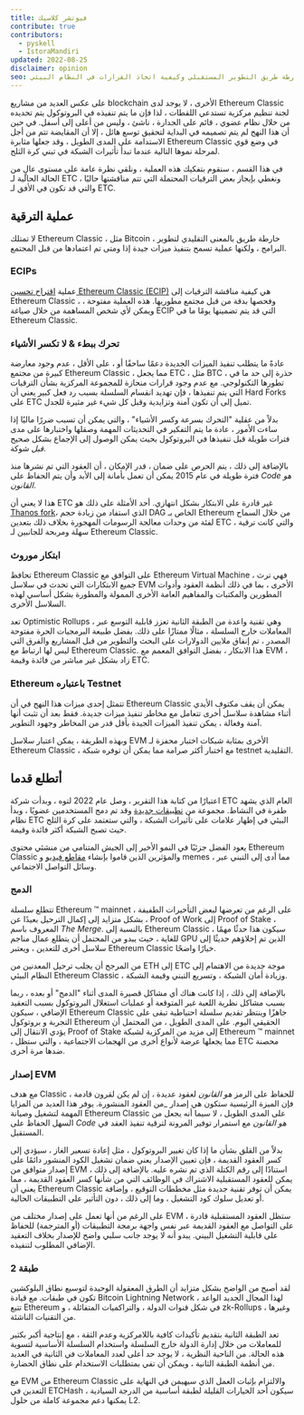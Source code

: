 ```yaml
---
title: فيوتشر كلاسيك
contribute: true
contributors:
  - pyskell
  - IstoraMandiri
updated: 2022-08-25
disclaimer: opinion
seo: نظرة عامة على خارطة طريق التطوير المستقبلي وكيفية اتخاذ القرارات في النظام البيئي Ethereum Classic ، بناءً على تاريخها ومبادئها.
---
```


على عكس العديد من مشاريع blockchain الأخرى ، لا يوجد لدى Ethereum Classic لجنة تنظيم مركزية تستدعي اللقطات ، لذا فإن ما يتم تنفيذه في البروتوكول يتم تحديده من خلال نظام عضوي ، قائم على الجدارة ، ناشئ ، وليس من أعلى إلى أسفل. في حين أن هذا النهج لم يتم تصميمه في البداية لتحقيق توسع هائل ، إلا أن المقايضة تتم من أجل الاستدامة على المدى الطويل ، وقد جعلها مثابرة Ethereum Classic في وضع قوي لمرحلة نموها التالية عندما تبدأ تأثيرات الشبكة في تبني كرة الثلج.

في هذا القسم ، سنقوم بتفكيك هذه العملية ، ونلقي نظرة عامة على مستوى عالٍ من الحالة الحالية لـ ETC ، ونغطي بإيجاز بعض الترقيات المحتملة التي تتم مناقشتها حاليًا والتي قد تكون في الأفق لـ ETC.

## عملية الترقية

لا تمتلك Ethereum Classic ، مثل Bitcoin ، خارطة طريق بالمعنى التقليدي لتطوير البرامج ، ولكنها عملية تسمح بتنفيذ ميزات جيدة إذا ومتى تم اعتمادها من قبل المجتمع.

### ECIPs

عملية [اقتراح تحسين Ethereum Classic (ECIP)](/development/ecips) هي كيفية مناقشة الترقيات إلى Ethereum Classic ، وفحصها بدقة من قبل مجتمع مطوريها. هذه العملية مفتوحة ، ويمكن لأي شخص المساهمة من خلال صياغة ECIP التي قد يتم تضمينها يومًا ما في Ethereum Classic.

### تحرك ببطء & لا تكسر الأشياء

عادةً ما يتطلب تنفيذ الميزات الجديدة دعمًا ساحقًا أو ، على الأقل ، عدم وجود معارضة كبيرة من مجتمع Ethereum Classic ، مما يجعل ETC ، مثل BTC ، حذرة إلى حد ما في تطورها التكنولوجي. مع عدم وجود قرارات منحازة للمجموعة المركزية بشأن الترقيات التي يتم تنفيذها ، فإن تهديد انقسام السلسلة بسبب رد فعل كبير يعني أن Hard Forks على ETC تميل إلى أن تكون آمنة وتزايدية وقبل كل شيء غير مثيرة للجدل.

بدلاً من عقلية "التحرك بسرعة وكسر الأشياء" ، والتي يمكن أن تسبب ضررًا ماليًا إذا ساءت الأمور ، عادة ما يتم التفكير في التحديثات المهمة وصقلها واختبارها على مدى فترات طويلة قبل تنفيذها في البروتوكول بحيث يمكن الوصول إلى الإجماع بشكل صحيح _قبل_ شوكة.

بالإضافة إلى ذلك ، يتم الحرص على ضمان ، قدر الإمكان ، أن العقود التي تم نشرها منذ فترة طويلة في عام 2015 يمكن أن تعمل بأمانة إلى الأبد وأن يتم الحفاظ على _Code هو القانون_.

هذا لا يعني أن ETC غير قادرة على الابتكار بشكل انتهازي. أحد الأمثلة على ذلك هو [Thanos fork](/knowledge/forks#thanos)، الذي استفاد من زيادة حجم DAG الخاص بـ Ethereum من خلال السماح لفئة من وحدات معالجة الرسومات المهجورة بخلاف ذلك بتعدين ETC ، والتي كانت ترقية سهلة ومربحة للجانبين لـ Ethereum Classic.

### ابتكار موروث

تحافظ Ethereum Classic على التوافق مع Ethereum Virtual Machine ، فهي ترث جميع الابتكارات التي تحدث في سلاسل EVM الأخرى ، بما في ذلك أنظمة العقود وأدوات المطورين والمكتبات والمفاهيم العامة الأخرى الممولة والمطورة بشكل أساسي لهذه السلاسل الأخرى.

تعد Optimistic Rollups ، وهي تقنية واعدة من الطبقة الثانية تعزز قابلية التوسع عبر المعاملات خارج السلسلة ، مثالًا ممتازًا على ذلك. بفضل طبيعة البرمجيات الحرة مفتوحة المصدر ، تم إنفاق ملايين الدولارات على البحث والتطوير من قبل المشاريع والفرق التي ليس لها ارتباط مع Ethereum Classic. هذا الابتكار ، بفضل التوافق المعمم مع EVM ، زاد بشكل غير مباشر من فائدة وقيمة ETC.

### Ethereum باعتباره Testnet

تتمثل إحدى ميزات هذا النهج في أن Ethereum Classic يمكن أن يقف مكتوف الأيدي أثناء مشاهدة سلاسل أخرى تتعامل مع مخاطر تنفيذ ميزات جديدة. فقط بعد أن تثبت أنها آمنة وفعالة ، يمكن تنفيذ الميزات الجيدة بأقل قدر من المخاطر وجهود التطوير.

وبهذه الطريقة ، يمكن اعتبار سلاسل EVM الأخرى بمثابة شبكات اختبار محفزة لـ Ethereum Classic ، مع اختبار أكثر صرامة مما يمكن أن توفره شبكة testnet التقليدية.

## أتطلع قدما

اعتبارًا من كتابة هذا التقرير ، وصل عام 2022 لتوه ، وبدأت شركة ETC العام الذي يشهد طفرة في النشاط. مجموعة من [تطبيقات جديدة](/services/apps) وقد تم دمج المستخدمين عضويًا ، وبدأ نظام ETC البيئي في إظهار علامات على تأثيرات الشبكة ، والتي ستعتمد على كرة الثلج حيث تصبح الشبكة أكثر فائدة وقيمة.

يعود الفضل جزئيًا في النمو الأخير إلى الجيش المتنامي من منشئي محتوى Ethereum Classic والمؤثرين الذين قاموا بإنشاء [مقاطع فيديو](/videos) و memes ، مما أدى إلى التبني عبر وسائل التواصل الاجتماعي.

### الدمج

تتطلع سلسلة Ethereum ™ mainnet ، على الرغم من تعرضها لبعض التأخيرات الطفيفة ، بشكل متزايد إلى إكمال الترحيل بعيدًا عن Proof of Work إلى Proof of Stake ، المعروف باسم _The Merge_. بالنسبة إلى Ethereum Classic ، سيكون هذا حدثًا مهمًا للغاية ، حيث يبدو من المحتمل أن يتطلع عمال مناجم GPU الذين تم إخلاؤهم حديثًا إلى سلاسل أخرى للتعدين ، ويعتبر Ethereum Classic خيارًا واضحًا.

من المرجح أن يجلب ترحيل المعدنين من ETH إلى ETC موجة جديدة من الاهتمام إلى النظام البيئي Ethereum Classic ، وزيادة أمان الشبكة ، وتسريع التبني وقيمة الشبكة.

بالإضافة إلى ذلك ، إذا كانت هناك أي مشاكل قصيرة المدى أثناء "الدمج" أو بعده ، ربما بسبب مشاكل نظرية اللعبة غير المتوقعة أو عمليات استغلال البروتوكول بسبب التعقيد الإضافي ، سيكون Ethereum Classic جاهزًا وينتظر تقديم سلسلة احتياطية تبقى على التجربة و بروتوكول Ethereum الحقيقي اليوم. على المدى الطويل ، من المحتمل أن يؤدي الانتقال إلى Proof of Stake إلى مزيد من المركزية لشبكة Ethereum ™ mainnet ، مما يجعلها عرضة لأنواع أخرى من الهجمات الاجتماعية ، والتي ستظل ETC محصنة ضدها مرة أخرى.

### إصدار EVM

مع هدف</em> Classic للحفاظ على الرمز _هو القانون_ لعقود عديدة ، إن لم يكن لقرون قادمة ، فإن الميزة الرئيسية ستكون هي إصدار _من العقود المنشورة. يوفر هذا العديد من المزايا المهمة لتشغيل وصيانة Ethereum Classic على المدى الطويل ، لا سيما أنه يجعل من السهل الحفاظ على _Code هو القانون_ مع استمرار توفير المرونة لترقية تنفيذ العقد في المستقبل.</p>

بدلاً من القلق بشأن ما إذا كان تغيير البروتوكول ، مثل إعادة تسعير الغاز ، سيؤدي إلى كسر العقود القديمة ، فإن تعيين الإصدار يعني ضمان تشغيل الكود المنشور دائمًا على إصدار متوافق من EVM استنادًا إلى رقم الكتلة الذي تم نشره عليه. بالإضافة إلى ذلك ، يمكن للعقود المستقبلية الاشتراك في الوظائف التي من شأنها كسر العقود القديمة ، مما يعني أن Ethereum Classic يمكن أن توفر تقنية جديدة مثل مخططات التوقيع ، وإضافة أو تعديل سلوك كود التشغيل ، وما إلى ذلك ، دون التأثير على التطبيقات الحالية.

على الرغم من أنها تعمل على إصدار مختلف من EVM ، ستظل العقود المستقبلية قادرة على التواصل مع العقود القديمة عبر نفس واجهة برمجة التطبيقات (أو المترجمة) للحفاظ على قابلية التشغيل البيني. يبدو أنه لا يوجد جانب سلبي واضح للإصدار بخلاف التعقيد الإضافي المطلوب لتنفيذه.

### طبقة 2

لقد أصبح من الواضح بشكل متزايد أن الطرق المعقولة الوحيدة لتوسيع نطاق البلوكشين تكون في طبقات. مع قيادة Bitcoin Lightning Network لهذا المجال الجديد الواعد ، تتبع Ethereum في شكل قنوات الدولة ، والتراكميات المتفائلة ، و zk-Rollups ، وغيرها من التقنيات الناشئة.

تعد الطبقة الثانية بتقديم تأكيدات كافية باللامركزية وعدم الثقة ، مع إنتاجية أكبر بكثير للمعاملات من خلال إدارة الدولة خارج السلسلة واستخدام السلسلة الأساسية لتسوية هذه الحالة. من الناحية النظرية ، لا يوجد حد أعلى لعدد المعاملات في الثانية في العديد من أنظمة الطبقة الثانية ، ويمكن أن تفي بمتطلبات الاستخدام على نطاق الحضارة.

مع EVM من Ethereum Classic والالتزام بإثبات العمل الذي سيهيمن في النهاية على التعدين في ETCHash ، سيكون أحد الخيارات القليلة لطبقة أساسية من الدرجة السيادية يمكنها دعم مجموعة كاملة من حلول L2.
